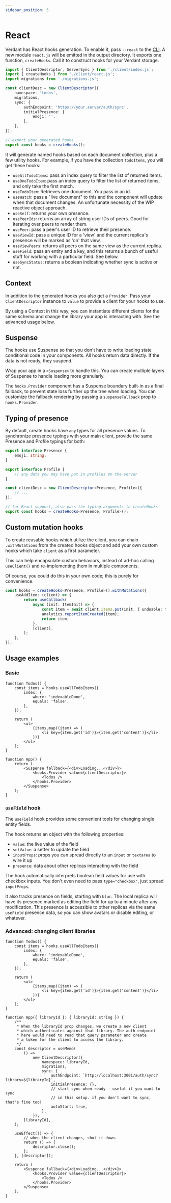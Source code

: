```yaml
---
sidebar_position: 5
---
```


# React

Verdant has React hooks generation. To enable it, pass `--react` to the [CLI](./local-storage/generate-client). A new module `react.js` will be emitted in the output directory. It exports one function, `createHooks`. Call it to construct hooks for your Verdant storage.

```ts
import { ClientDescriptor, ServerSync } from './client/index.js';
import { createHooks } from './client/react.js';
import migrations from './migrations.js';

const clientDesc = new ClientDescriptor({
	namespace: 'todos',
	migrations,
	sync: {
		authEndpoint: 'https://your.server/auth/sync',
		initialPresence: {
			emoji: '',
		},
	},
});

// export your generated hooks
export const hooks = createHooks();
```

It will generate named hooks based on each document collection, plus a few utility hooks. For example, if you have the collection `todoItems`, you will get these hooks:

- `useAllTodoItems`: pass an index query to filter the list of returned items.
- `useOneTodoItem`: pass an index query to filter the list of returned items, and only take the first match.
- `useTodoItem`: Retrieves one document. You pass in an id.
- `useWatch`: pass a "live document" to this and the component will update when that document changes. An unfortunate necessity of the WIP reactive object approach.
- `useSelf`: returns your own presence.
- `usePeerIds`: returns an array of string user IDs of peers. Good for iterating over peers to render them.
- `usePeer`: pass a peer's user ID to retrieve their presence.
- `useViewId`: pass a unique ID for a 'view' and the current replica's presence will be marked as 'on' that view.
- `useViewPeers`: returns all peers on the same view as the current replica.
- `useField`: pass an entity and a key, and this returns a bunch of useful stuff for working with a particular field. See below.
- `useSyncStatus`: returns a boolean indicating whether sync is active or not.

## Context

In addition to the generated hooks you also get a `Provider`. Pass your `ClientDescriptor` instance to `value` to provide a client for your hooks to use.

By using a Context in this way, you can instantiate different clients for the same schema and change the library your app is interacting with. See the advanced usage below.

## Suspense

The hooks use Suspense so that you don't have to write loading state conditional code in your components. All hooks return data directly. If the data is not ready, they suspend.

Wrap your app in a `<Suspense>` to handle this. You can create multiple layers of Suspense to handle loading more granularly.

The `hooks.Provider` component has a Suspense boundary built-in as a final fallback, to prevent state loss further up the tree when loading. You can customize the fallback rendering by passing a `suspenseFallback` prop to `hooks.Provider`.

## Typing of presence

By default, create hooks have `any` types for all presence values. To synchronize presence typings with your main client, provide the same Presence and Profile typings for both:

```ts
export interface Presence {
	emoji: string;
}

export interface Profile {
	// any data you may have put in profiles on the server
}

const clientDesc = new ClientDescriptor<Presence, Profile>({
	// ...
});

// for React support, also pass the typing arguments to createHooks
export const hooks = createHooks<Presence, Profile>();
```

## Custom mutation hooks

To create reusable hooks which utilize the client, you can chain `.withMutations` from the created hooks object and add your own custom hooks which take `client` as a first parameter.

This can help encapsulate custom behaviors, instead of ad-hoc calling `useClient()` and re-implementing them in multiple components.

Of course, you could do this in your own code; this is purely for convenience.

```ts
const hooks = createHooks<Presence, Profile>().withMutations({
	useAddItem: (client) => {
		return useCallback(
			async (init: ItemInit) => {
				const item = await client.items.put(init, { undoable: false });
				analytics.reportItemCreated(item);
				return item;
			},
			[client],
		);
	},
});
```

## Usage examples

### Basic

```tsx
function Todos() {
	const items = hooks.useAllTodoItems({
		index: {
			where: 'indexableDone',
			equals: 'false',
		},
	});

	return (
		<ul>
			{items.map((item) => (
				<li key={item.get('id')}>{item.get('content')}</li>
			))}
		</ul>
	);
}

function App() {
	return (
		<Suspense fallback={<div>Loading...</div>}>
			<hooks.Provider value={clientDescriptor}>
				<Todos />
			</hooks.Provider>
		</Suspense>
	);
}
```

### `useField` hook

The `useField` hook provides some convenient tools for changing single entity fields.

The hook returns an object with the following properties:

- `value`: the live value of the field
- `setValue`: a setter to update the field
- `inputProps`: props you can spread directly to an `input` or `textarea` to wire it up
- `presence`: data about other replicas interacting with the field

The hook automatically interprets boolean field values for use with checkbox inputs. You don't even need to pass `type="checkbox"`, just spread `inputProps`.

It also tracks presence on fields, starting with `blur`. The local replica will have its presence marked as editing the field for up to a minute after any modification. This presence is accessible to other replicas via the same `useField` presence data, so you can show avatars or disable editing, or whatever.

### Advanced: changing client libraries

```tsx
function Todos() {
	const items = hooks.useAllTodoItems({
		index: {
			where: 'indexableDone',
			equals: 'false',
		},
	});

	return (
		<ul>
			{items.map((item) => (
				<li key={item.get('id')}>{item.get('content')}</li>
			))}
		</ul>
	);
}

function App({ libraryId }: { libraryId: string }) {
	/**
	 * When the libraryId prop changes, we create a new client
	 * which authenticates against that library. The auth endpoint
	 * here would need to read that query parameter and create
	 * a token for the client to access the library.
	 */
	const descriptor = useMemo(
		() =>
			new ClientDescriptor({
				namespace: libraryId,
				migrations,
				sync: {
					authEndpoint: `http://localhost:3001/auth/sync?library=${libraryId}`,
					initialPresence: {},
					// start sync when ready - useful if you want to sync
					// in this setup. if you don't want to sync, that's fine too!
					autoStart: true,
				},
			}),
		[libraryId],
	);

	useEffect(() => {
		// when the client changes, shut it down.
		return () => {
			descriptor.close();
		};
	}, [descriptor]);

	return (
		<Suspense fallback={<div>Loading...</div>}>
			<hooks.Provider value={clientDescriptor}>
				<Todos />
			</hooks.Provider>
		</Suspense>
	);
}
```
